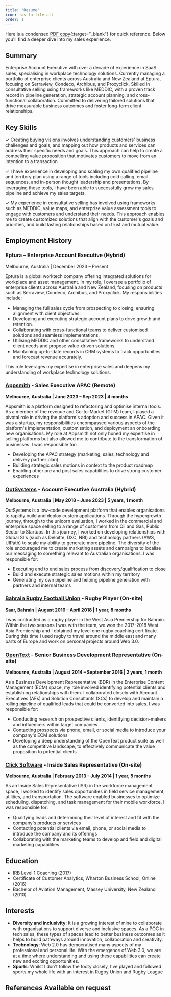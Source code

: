 ```yaml
---
title: "Resume"
icon: fas fa-file-alt
order: 1
---
```


Here is a condensed [PDF copy](https://drive.google.com/file/d/1BQJEl8sMXHgPUlKiyMTURTQ3Cy8zul3Y/view?usp=sharing){:target="_blank"} for quick reference. Below you'll find a deeper dive into my sales experience.

## Summary

Enterprise Account Executive with over a decade of experience in SaaS sales, specialising in workplace technology solutions. Currently managing a portfolio of enterprise clients across Australia and New Zealand at Eptura, focusing on Serraview, Condeco, Archibus, and Proxyclick. Skilled in consultative selling using frameworks like MEDDIC, with a proven track record in pipeline generation, strategic account planning, and cross-functional collaboration. Committed to delivering tailored solutions that drive measurable business outcomes and foster long-term client relationships.

## Key Skills

✓ Creating buying visions involves understanding customers' business challenges and goals, and mapping out how products and services can address their specific needs and goals. This approach can help to create a compelling value proposition that motivates customers to move from an intention to a transaction

✓ I have experience in developing and scaling my own qualified pipeline and territory plan using a range of tools including cold calling, email sequences, and in-person thought leadership and presentations. By leveraging these tools, I have been able to successfully grow my sales pipeline and achieve my sales targets.

✓ My experience in consultative selling has involved using frameworks such as MEDDIC, value maps, and enterprise value assessment tools to engage with customers and understand their needs. This approach enables me to create customized solutions that align with the customer's goals and priorities, and build lasting relationships based on trust and mutual value.

## Employment History

### Eptura – Enterprise Account Executive (Hybrid)

Melbourne, Australia | December 2023 – Present

Eptura is a global worktech company offering integrated solutions for workplace and asset management. In my role, I oversee a portfolio of enterprise clients across Australia and New Zealand, focusing on products such as Serraview, Condeco, Archibus, and Proxyclick. My responsibilities include:

- Managing the full sales cycle from prospecting to closing, ensuring alignment with client objectives.
- Developing and executing strategic account plans to drive growth and retention.
- Collaborating with cross-functional teams to deliver customised solutions and seamless implementations.
- Utilising MEDDIC and other consultative frameworks to understand client needs and propose value-driven solutions.
- Maintaining up-to-date records in CRM systems to track opportunities and forecast revenue accurately.

This role leverages my expertise in enterprise sales and deepens my understanding of workplace technology solutions.

### [Appsmith](https://appsmith.com/) - Sales Executive APAC (Remote)
**Melbourne, Australia | June 2023 – Sep 2023 | 4 months**

Appsmith is a platform designed to refactoring and optimise internal tools. As a member of the revenue and Go-to-Market (GTM) team, I played a pivotal role in driving the platform's adoption and success in APAC. Given it was a startup, my responsibilities encompassed various aspects of the platform's implementation, customisation, and deployment an onboarding new organisations. My role at Appsmith not only honed my expertise in selling platforms but also allowed me to contribute to the transformation of businesses. I was responsible for:

- Developing the APAC strategy (marketing, sales, technology and delivery partner plan)
- Building strategic sales motions in context to the product roadmap
- Enabling other pre and post sales capabilities to drive strong customer experiences

### [OutSystems](https://www.outsystems.com/) - Account Executive Australia (Hybrid)
**Melbourne, Australia | May 2018 – June 2023 | 5 years, 1 month**

OutSystems is a low-code development platform that enables organisations to rapidly build and deploy custom applications. Through the hypergrowth journey, through to the unicorn evaluation, I worked in the commercial and enterprise space selling to a range of customers from Oil and Gas, Public Sector to Startups. In this journey, I worked on developing relationships with Global SI's (such as Deloitte, DXC, NRI) and technology partners (AWS, UIPath) to scale my ability to generate more pipeline. The diversity of the role encouraged me to create marketing assets and campaigns to localise our messaging to something relevant to Australian organisations. I was responsible for:

- Executing end to end sales process from discovery/qualification to close
- Build and execute strategic sales motions within my territory
- Generating my own pipeline and helping pipeline generation with partners and internal teams

### [Bahrain Rugby Football Union](https://bahrainrfc.com/) - Rugby Player (On-site)
**Saar, Bahrain | August 2016 – April 2018 | 1 year, 8 months**

I was contracted as a rugby player in the West Asia Premiership for Bahrain. Within the two seasons I was with the team, we won the 2017-2018 West Asia Premiership and I obtained my level one rugby coaching certificate. During this time I used rugby to travel around the middle east and many parts of Europe and work on personal projects around Web 3.0.

### [OpenText](https://www.opentext.com/) - Senior Business Development Representative (On-site)
**Melbourne, Australia | August 2014 – September 2016 | 2 years, 1 month**

As a Business Development Representative (BDR) in the Enterprise Content Management (ECM) space, my role involved identifying potential clients and establishing relationships with them. I collaborated closely with Account Executives (AEs) and Solution Consultants (SCs) to develop and maintain a rolling pipeline of qualified leads that could be converted into sales. I was responsible for:

* Conducting research on prospective clients, identifying decision-makers and influencers within target companies 
* Contacting prospects via phone, email, or social media to introduce your company's ECM solutions
* Developing a deep understanding of the OpenText product suite as well as the competitive landscape, to effectively communicate the value proposition to potential clients

### [Click Software](https://www.clicksoftware.com/) - Inside Sales Representative (On-site)
**Melbourne, Australia | February 2013 – July 2014 | 1 year, 5 months**

As an Inside Sales Representative (ISR) in the workforce management space, I worked to identify sales opportunities in field service management, utilities, and transportation. The software enabled businesses to optimize scheduling, dispatching, and task management for their mobile workforce. I was responsible for:

* Qualifying leads and determining their level of interest and fit with the company's products or services
* Contacting potential clients via email, phone, or social media to introduce the company and its offerings
* Collaborating with the marketing teams to develop and field and digital marketing capabilities

## Education

- IRB Level 1 Coaching (2017)
- Certificate of Customer Analytics, Wharton Business School, Online (2016)
- Bachelor of Aviation Management, Massey University, New Zealand (2010)

## Interests

- **Diversity and inclusivity**: It is a growing interest of mine to collaborate with organisations to support diverse and inclusive spaces. As a POC in tech sales, these types of spaces lead to better business outcomes as it helps to build pathways around innovation, collaboration and creativity.
- **Technology**: Web 2.0 has democratised many aspects of my professional and personal life. With the emergence of Web 3.0, we are at a time where understanding and using these capabilities can create new and exciting opportunities.
- **Sports**: Whilst I don't follow the footy closely, I've played and followed sports my whole life with an interest in Rugby Union and Rugby League

## References Available on request 